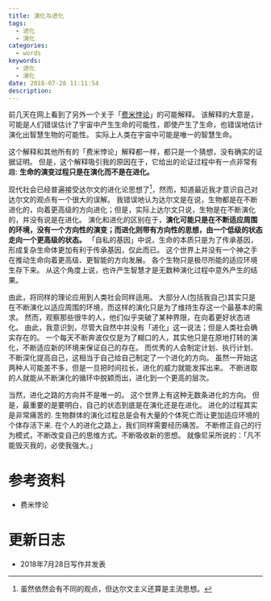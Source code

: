 ```yaml
---
title: 演化与进化
tags:
  - 进化
  - 演化
categories:
  - words
keywords:
  - 进化
  - 演化
date: 2018-07-28 11:11:54
description:
---
```





前几天在网上看到了另外一个关于「[费米悖论][]」的可能解释。
该解释的大意是，可能是人们错误估计了宇宙中产生生命的可能性，即使产生了生命，也错误地估计演化出智慧生物的可能性。
实际上人类在宇宙中可能是唯一的智慧生命。

<escape><!-- more --></escape>

这个解释和其他所有的「费米悖论」解释都一样，都只是一个猜想，没有确实的证据证明。
但是，这个解释吸引我的原因在于，它给出的论证过程中有一点非常有趣: **生命的演变过程只是在演化而不是在进化。**

现代社会已经普遍接受达尔文的进化论思想了[^1]，然而，知道最近我才意识自己对达尔文的观点有一个很大的误解。
我错误地认为达尔文是在说，生物都是在不断进化的，向着更高级的方向进化；但是，实际上达尔文只说，生物是在不断演化的，并没有说是在进化。
演化和进化的区别在于，**演化可能只是在不断适应周围的环境，没有一个方向性的演变；而进化则带有方向性的思想，由一个低级的状态走向一个更高级的状态。**
「自私的基因」中说，生命的本质只是为了传承基因，形成复杂生命体更加有利于传承基因，仅此而已。
这个世界上并没有一个神之手在推动生命向着更高级、更智能的方向发展。
各个生物只是极尽所能的适应环境生存下来。
从这个角度上说，也许产生智慧才是无数种演化过程中意外产生的结果。

由此，将同样的理论应用到人类社会同样适用。
大部分人(包括我自己)其实只是在不断演化以适应周围的环境，而这样的演化只是为了维持生存这一个最基本的需求。
然而，观察那些很牛的人，他们似乎突破了某种界限，在向着更好状态进化。
由此，我意识到，尽管大自然中并没有「进化」这一说法；但是人类社会确实存在的。
一个每天不断奔波仅仅是为了糊口的人，其实他只是在原地打转的演化，不断适应新的环境来保证自己的存在。
而优秀的人会制定计划、执行计划、不断深化提高自己，这相当于自己给自己制定了一个进化的方向。
虽然一开始这两种人可能差不多，但是一旦把时间拉长，进化的威力就能发挥出来。
不断进取的人就能从不断演化的循环中脱颖而出，进化到一个更高的层次。

当然，进化之路的方向并不是唯一的。
这个世界上有这种无数条进化的方向。
但是，最重要的是要明白，自己的状态到底是在演化还是在进化。
进化的过程其实是非常痛苦的.
生物群体的演化过程总是会有大量的个体死亡而让更加适应环境的个体存活下来.
在个人的进化之路上，我们同样需要经历痛苦。
不断修正自己的行为模式，不断改变自己的思维方式。不断吸收新的思想。
就像尼采所说的：「凡不能毁灭我的，必使我强大。」

# 参考资料

- 费米悖论

# 更新日志

- 2018年7月28日写作并发表

[费米悖论]: https://zh.wikipedia.org/wiki/%E8%B4%B9%E7%B1%B3%E6%82%96%E8%AE%BA
[^1]: 虽然依然会有不同的观点，但达尔文主义还算是主流思想。
